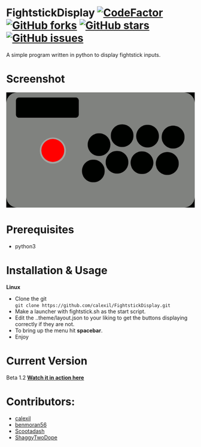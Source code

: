 # FightstickDisplay [![CodeFactor](https://www.codefactor.io/repository/github/calexil/fightstickdisplay/badge)](https://www.codefactor.io/repository/github/calexil/fightstickdisplay)  [![GitHub forks](https://img.shields.io/github/forks/calexil/FightstickDisplay.svg)](https://github.com/calexil/FightstickDisplay/network)  [![GitHub stars](https://img.shields.io/github/stars/calexil/FightstickDisplay.svg)](https://github.com/calexil/FightstickDisplay/stargazers)  [![GitHub issues](https://img.shields.io/github/issues/calexil/FightstickDisplay.svg)](https://github.com/calexil/FightstickDisplay/issues)

A simple program written in python to display fightstick inputs.
# Screenshot
![Alt text](/theme/fightstick.gif?raw=true)
# Prerequisites
* python3

# Installation & Usage
**Linux**
* Clone the git  
`git clone https://github.com/calexil/FightstickDisplay.git`
* Make a launcher with fightstick.sh as the start script.
* Edit the ..theme/layout.json to your liking to get the buttons displaying correctly if they are not.
* To bring up the menu hit **spacebar**.
* Enjoy

# Current Version
Beta 1.2 [**Watch it in action here**](https://twitch.tv/calexil)
# Contributors:
* [calexil](https://github.com/calexil)
* [benmoran56](https://github.com/benmoran56)
* [Scootadash](https://www.reddit.com/user/wonderful72pike) 
* [ShaggyTwoDope](https://github.com/shaggytwodope)
